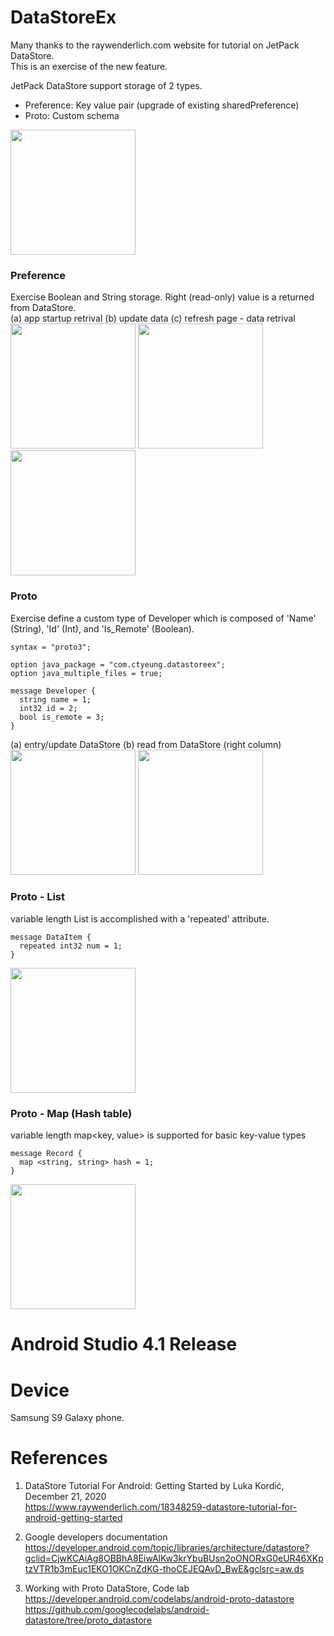 # DataStoreEx
Many thanks to the raywenderlich.com website for tutorial on JetPack DataStore. \
This is an exercise of the new feature.

JetPack DataStore support storage of 2 types.

- Preference: Key value pair (upgrade of existing sharedPreference)
- Proto: Custom schema

<img width="200" src="https://user-images.githubusercontent.com/1282659/112736203-dd541c80-8f1e-11eb-9963-8a59b12cfd37.png">

### Preference

Exercise Boolean and String storage.  Right (read-only) value is a returned from DataStore. \
(a) app startup retrival   (b) update data   (c) refresh page - data retrival \
<img width="200" src="https://user-images.githubusercontent.com/1282659/108612490-e34e5f00-73ae-11eb-86d8-a392cd7888a7.png"> <img width="200" src="https://user-images.githubusercontent.com/1282659/108612491-e3e6f580-73ae-11eb-9ffd-bd9524caca7c.png"> <img width="200" src="https://user-images.githubusercontent.com/1282659/108612492-e3e6f580-73ae-11eb-9ab3-ce6c3273959c.png">

### Proto

Exercise define a custom type of Developer which is composed of 'Name' (String), 'Id' (Int), and 'Is_Remote' (Boolean).
```
syntax = "proto3";

option java_package = "com.ctyeung.datastoreex";
option java_multiple_files = true;

message Developer {
  string name = 1;
  int32 id = 2;
  bool is_remote = 3;
}
```

(a) entry/update DataStore  (b) read from DataStore (right column) \
<img width="200" src="https://user-images.githubusercontent.com/1282659/108633381-9499d700-7439-11eb-98bb-d38c604820c0.png"> <img width="200" src="https://user-images.githubusercontent.com/1282659/108633383-95cb0400-7439-11eb-9b6b-0c5004ca734c.png">

### Proto - List
variable length List<Int> is accomplished with a 'repeated' attribute.
```
message DataItem {
  repeated int32 num = 1;
}
```
<img width="200" src="https://user-images.githubusercontent.com/1282659/109855634-282f8c80-7c1e-11eb-9b49-f124fab84155.png">

### Proto - Map (Hash table)
variable length map<key, value> is supported for basic key-value types
```
message Record {
  map <string, string> hash = 1;
}
```
<img width="200" src="https://user-images.githubusercontent.com/1282659/112736202-dcbb8600-8f1e-11eb-8044-526aefd3e81c.png">

# Android Studio 4.1 Release

# Device
Samsung S9 Galaxy phone.

# References

1. DataStore Tutorial For Android: Getting Started by Luka Kordić, December 21, 2020 \
https://www.raywenderlich.com/18348259-datastore-tutorial-for-android-getting-started

2. Google developers documentation \
https://developer.android.com/topic/libraries/architecture/datastore?gclid=CjwKCAiAg8OBBhA8EiwAlKw3krYbuBUsn2oONORxG0eUR46XKptzVTR1b3mEuc1EKO1OKCnZdKG-thoCEJEQAvD_BwE&gclsrc=aw.ds 

3. Working with Proto DataStore, Code lab \
https://developer.android.com/codelabs/android-proto-datastore \
https://github.com/googlecodelabs/android-datastore/tree/proto_datastore
